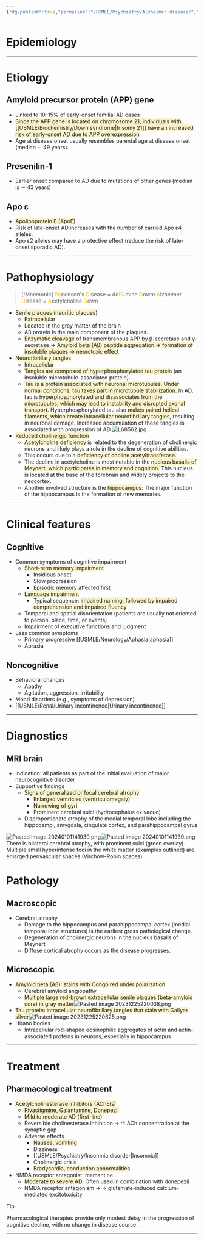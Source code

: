 ```yaml
---
{"dg-publish":true,"permalink":"/USMLE/Psychiatry/Alzheimer disease/","tags":["t1"]}
---
```


# Epidemiology


---
# Etiology
## Amyloid precursor protein (APP) gene
- Linked to 10–15% of early-onset familial AD cases
- <span style="background:rgba(240, 200, 0, 0.2)">Since the APP gene is located on chromosome 21, individuals with [[USMLE/Biochemistry/Down syndrome\|trisomy 21]] have an increased risk of early-onset AD due to APP overexpression </span>
- Age at disease onset usually resembles parental age at disease onset (median ∼ 49 years).
## Presenilin-1 	
- Earlier onset compared to AD due to mutations of other genes (median is ∼ 43 years)
## Apo ε 	
- <span style="background:rgba(240, 200, 0, 0.2)">Apolipoprotein E (ApoE)</span>
- Risk of late-onset AD increases with the number of carried Apo ε4 alleles.
- Apo ε2 alleles may have a protective effect (reduce the risk of late-onset sporadic AD).

---
# Pathophysiology
>[!Mnemonic] 
><font color="#ffc000">PA</font>rkinson's <font color="#ffc000">D</font>isease = do<font color="#ffc000">PA</font>mine <font color="#ffc000">D</font>owm
><font color="#ffc000">A</font>lzheimer <font color="#ffc000">D</font>isease = <font color="#ffc000">A</font>cetylcholine <font color="#ffc000">D</font>own
- <span style="background:rgba(240, 200, 0, 0.2)">Senile plaques (neuritic plaques)</span>
	- <span style="background:rgba(240, 200, 0, 0.2)">Extracellular</span>
	- Located in the grey matter of the brain
	- Aβ protein is the main component of the plaques.
	- <span style="background:rgba(240, 200, 0, 0.2)">Enzymatic cleavage</span> of transmembranous APP by β-secretase and γ-secretase → <span style="background:rgba(240, 200, 0, 0.2)">Amyloid beta (Aβ) peptide aggregation → formation of insoluble plaques → neurotoxic effect </span>
- <span style="background:rgba(240, 200, 0, 0.2)">Neurofibrillary tangles</span>
	- <span style="background:rgba(240, 200, 0, 0.2)">Intracellular</span>
	- <span style="background:rgba(240, 200, 0, 0.2)">Tangles are composed of hyperphosphorylated tau protein</span> (an insoluble microtubule-associated protein). 
	- <span style="background:rgba(240, 200, 0, 0.2)">Tau is a protein associated with neuronal microtubules. Under normal conditions, tau takes part in microtubule stabilization.</span>  In AD, tau is <span style="background:rgba(240, 200, 0, 0.2)">hyperphosphorylated and disassociates from the microtubules, which may lead to instability and disrupted axonal transport.</span>  Hyperphosphorylated tau also <span style="background:rgba(240, 200, 0, 0.2)">makes paired helical filaments, which create intracellular neurofibrillary tangles</span>, resulting in neuronal damage.  Increased accumulation of these tangles is associated with progression of AD.![L68562.jpg](/img/user/appendix/L68562.jpg)
- <span style="background:rgba(240, 200, 0, 0.2)">Reduced cholinergic function</span>
	- <span style="background:rgba(240, 200, 0, 0.2)">Acetylcholine deficiency</span> is related to the degeneration of cholinergic neurons and likely plays a role in the decline of cognitive abilities.
	- This occurs due to a <span style="background:rgba(240, 200, 0, 0.2)">deficiency of choline acetyltransferase.</span>
	- The decline in acetylcholine is most notable in the <span style="background:rgba(240, 200, 0, 0.2)">nucleus basalis of Meynert, which participates in memory and cognition.</span>  This nucleus is located at the base of the forebrain and widely projects to the neocortex.  
	- Another involved structure is the <span style="background:rgba(240, 200, 0, 0.2)">hippocampus</span>:  The major function of the hippocampus is the formation of new memories.

---
# Clinical features
## Cognitive
- Common symptoms of cognitive impairment
	- <span style="background:rgba(240, 200, 0, 0.2)">Short-term memory impairment</span>
		- Insidious onset
		- Slow progression
		- Episodic memory affected first
	- <span style="background:rgba(240, 200, 0, 0.2)">Language impairment </span>
		- Typical sequence: <span style="background:rgba(240, 200, 0, 0.2)">impaired naming, followed by impaired comprehension and impaired fluency</span>
	- Temporal and spatial disorientation (patients are usually not oriented to person, place, time, or events) 
	- Impairment of executive functions and judgment
- Less common symptoms
	- Primary progressive [[USMLE/Neurology/Aphasia\|aphasia]] 
	- Apraxia
## Noncognitive
- Behavioral changes
	- Apathy
	- Agitation, aggression, irritability
- Mood disorders (e.g., symptoms of depression)
- [[USMLE/Renal/Urinary incontinence\|Urinary incontinence]]

---
# Diagnostics
## MRI brain
- Indication: all patients as part of the initial evaluation of major neurocognitive disorder
- Supportive findings
	- <span style="background:rgba(240, 200, 0, 0.2)">Signs of generalized or focal cerebral atrophy </span>
		- <span style="background:rgba(240, 200, 0, 0.2)">Enlarged ventricles (ventriculomegaly)</span>
		- <span style="background:rgba(240, 200, 0, 0.2)">Narrowing of gyri</span>
		- Prominent cerebral sulci (hydrocephalus ex vacuo)
	- Disproportionate atrophy of the medial temporal lobe including the hippocampi, amygdala, cingulate cortex, and parahippocampal gyrus

![Pasted image 20240101141930.png](/img/user/appendix/Pasted%20image%2020240101141930.png)![Pasted image 20240101141939.png](/img/user/appendix/Pasted%20image%2020240101141939.png)There is bilateral cerebral atrophy, with prominent sulci (green overlay). Multiple small hyperintense foci in the white matter (examples outlined) are enlarged perivascular spaces (Virchow-Robin spaces).
# Pathology
## Macroscopic
- Cerebral atrophy
	- Damage to the hippocampus and parahippocampal cortex (medial temporal lobe structures) is the earliest gross pathological change.
	- Degeneration of cholinergic neurons in the nucleus basalis of Meynert
	- Diffuse cortical atrophy occurs as the disease progresses.
## Microscopic
- <span style="background:rgba(240, 200, 0, 0.2)">Amyloid beta (Aβ): stains with Congo red under polarization</span>
	- Cerebral amyloid angiopathy
	- <span style="background:rgba(240, 200, 0, 0.2)">Multiple large red-brown extracellular senile plaques (beta-amyloid core) in gray matter</span>![Pasted image 20231225220038.png](/img/user/appendix/Pasted%20image%2020231225220038.png)
- <span style="background:rgba(240, 200, 0, 0.2)">Tau protein: intracellular neurofibrillary tangles that stain with Gallyas silver</span>![Pasted image 20231225220625.png](/img/user/appendix/Pasted%20image%2020231225220625.png)
- Hirano bodies
	- Intracellular rod-shaped eosinophilic aggregates of actin and actin-associated proteins in neurons, especially in hippocampus

---
# Treatment
## Pharmacological treatment
- <span style="background:rgba(240, 200, 0, 0.2)">Acetylcholinesterase inhibitors (AChEIs)</span>
	- <span style="background:rgba(240, 200, 0, 0.2)">Rivastigmine, Galantamine, Donepezil</span>
	- <span style="background:rgba(240, 200, 0, 0.2)">Mild to moderate AD (first-line)</span>
	- Reversible cholinesterase inhibition → ↑ ACh concentration at the synaptic gap
	- Adverse effects
		- <span style="background:rgba(240, 200, 0, 0.2)">Nausea, vomiting</span>
		- Dizziness
		- [[USMLE/Psychiatry/Insomnia disorder\|Insomnia]]
		- Cholinergic crisis
		- <span style="background:rgba(240, 200, 0, 0.2)">Bradycardia, conduction abnormalities</span>
- NMDA receptor antagonist: memantine
	- <span style="background:rgba(240, 200, 0, 0.2)">Moderate to severe AD</span>; Often used in combination with donepezil
	- NMDA receptor antagonism → ↓ glutamate-induced calcium-mediated excitotoxicity

>[!tip] 
>Pharmacological therapies provide only modest delay in the progression of cognitive decline, with no change in disease course.

---
